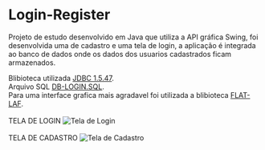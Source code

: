 # Login-Register
Projeto de estudo desenvolvido em Java que utiliza a API gráfica Swing, foi desenvolvida uma de cadastro e uma tela de login, a aplicação é integrada ao banco de dados onde os dados dos usuarios cadastrados ficam armazenados.
<p>
  Blibioteca utilizada
  <a href="https://downloads.mysql.com/archives/c-j/">JDBC 1.5.47</a>.
  <br>
  Arquivo SQL
  <a href="https://drive.google.com/file/d/1itB5zf7zAXWTx0AIawatdEaHoKJ87n_w/view?usp=sharing">DB-LOGIN.SQL</a>.
  <br>
  Para uma interface grafica mais agradavel foi utilizada a blibioteca
  <a href="https://www.formdev.com/flatlaf/">FLAT-LAF</a>.
  <br><br>
  TELA DE LOGIN
  <img src="https://i.imgur.com/RE5JW9i.png" alt="Tela de Login">
  <br><br>
  TELA DE CADASTRO
  <img src="https://i.imgur.com/PJSpNh1.png" alt="Tela de Cadastro">
</p>
